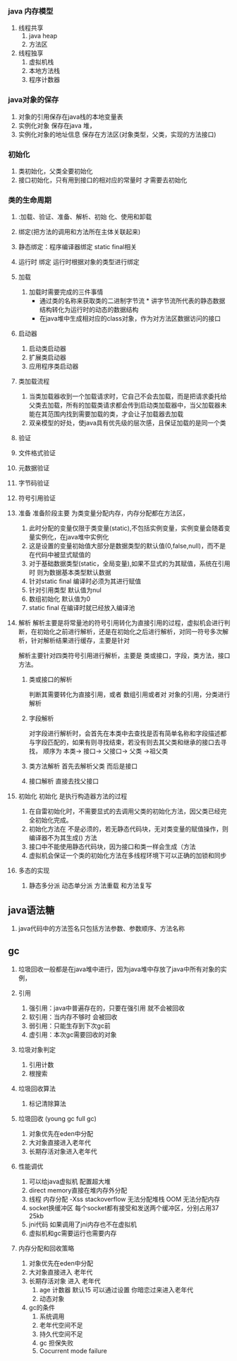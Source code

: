 ### java 内存模型

1. 线程共享
   1. java heap
   2. 方法区
2. 线程独享
   1. 虚拟机栈
   2. 本地方法栈
   3. 程序计数器

   
### java对象的保存
1. 对象的引用保存在java栈的本地变量表
2. 实例化对象 保存在java 堆，
3. 实例化对象的地址信息 保存在方法区(对象类型，父类，实现的方法接口)


### 初始化
1. 类初始化，父类全要初始化
2. 接口初始化，只有用到接口的相对应的常量时 才需要去初始化


### 类的生命周期
1. :加载、验证、准备、解析、初始 化、使用和卸载
2.  绑定(把方法的调用和方法所在主体关联起来)
   1. 静态绑定：程序编译器绑定 static final相关
   2. 运行时 绑定 运行时根据对象的类型进行绑定
3. 加载
 	1. 加载时需要完成的三件事情
 	 	* 通过类的名称来获取类的二进制字节流 	 	* 讲字节流所代表的静态数据结构转化为运行时的动态的数据结构
 	 	* 在java堆中生成相对应的class对象，作为对方法区数据访问的接口
4. 启动器
   1. 启动类启动器
   2. 扩展类启动器
   3. 应用程序类启动器
5. 类加载流程
   
   1.   当类加载器收到一个加载请求时，它自己不会去加载，而是把请求委托给父类去加载，所有的加载类请求都会传到启动类加载器中，当父加载器未能在其范围内找到需要加载的类，才会让子加载器去加载
   2.  双亲模型的好处，使java具有优先级的层次感，且保证加载的是同一个类
6.  验证
   1. 文件格式验证
   2. 元数据验证
   3. 字节码验证
   4. 符号引用验证
7. 准备
    准备阶段主要 为类变量分配内存，内存分配都在方法区，
    
    1. 此时分配的变量仅限于类变量(static),不包括实例变量，实例变量会随着变量实例化，在java堆中实例化
    2. 这是设置的变量初始值大部分是数据类型的默认值(0,false,null)，而不是在代码中被显式赋值的
    3. 对于基础数据类型(static，全局变量),如果不显式的为其赋值，系统在引用时 则为数据基本类型默认数据
    4. 针对static final 编译时必须为其进行赋值
    5. 针对引用类型 默认值为nul
    6. 数组初始化 默认值为0
    7. static final 在编译时就已经放入编译池
8. 解析
    解析主要是将常量池的符号引用转化为直接引用的过程，虚拟机会进行判断，在初始化之前进行解析，还是在初始化之后进行解析，对同一符号多次解析，针对解析结果进行缓存，主要是针对
    
    解析主要针对四类符号引用进行解析，主要是 类或接口，字段，类方法，接口方法。
    1. 类或接口的解析
        
        判断其需要转化为直接引用，或者 数组引用或者对 对象的引用，分类进行解析
    2. 字段解析

        对字段进行解析时，会首先在本类中去查找是否有简单名称和字段描述都与字段匹配的，如果有则寻找结束，若没有则去其父类和继承的接口去寻找， 顺序为 本类-> 接口-> 父接口-> 父类 ->祖父类
    3.  类方法解析
        首先去解析父类 而后是接口
    4.  接口解析
        直接去找父接口
        
9. 初始化
    初始化 是执行构造器方法的过程
    
    1. 在自雷初始化时，不需要显式的去调用父类的初始化方法，因父类已经完全初始化完成。
    2. 初始化方法在  不是必须的，若无静态代码块，无对类变量的赋值操作，则编译器不为其生成() 方法
    3. 接口中不能使用静态代码块，因为接口和类一样会生成（方法
    4. 虚拟机会保证一个类的初始化方法在多线程环境下可以正确的加锁和同步

10. 多态的实现
    1. 静态多分派 动态单分派
        方法重载 和方法复写
        
## java语法糖
1. java代码中的方法签名只包括方法参数、参数顺序、方法名称


## gc
1. 垃圾回收一般都是在java堆中进行，因为java堆中存放了java中所有对象的实例，
2. 引用
    1. 强引用：java中普遍存在的，只要在强引用 就不会被回收
    2. 软引用：当内存不够时 会被回收
    3. 弱引用：只能生存到下次gc前
    4. 虚引用：本次gc需要回收的对象

3. 垃圾对象判定
    1. 引用计数
    2. 根搜索
4. 垃圾回收算法
    1. 标记清除算法

5. 垃圾回收 (young gc full gc)
    1. 对象优先在eden中分配
    2. 大对象直接进入老年代
    3. 长期存活对象进入老年代

    
6. 性能调优
   1. 可以给java虚拟机 配置超大堆
   2. direct memory直接在堆内存外分配
   3. 线程 内存分配 -Xss stackoverflow  无法分配堆栈 OOM 无法分配内存
   4. socket换缓冲区  每个socket都有接受和发送两个缓冲区，分别占用37 25kb
   5. jni代码 如果调用了jni内存也不在虚拟机
   6. 虚拟机和gc需要运行也需要内存
7.  内存分配和回收策略
    1. 对象优先在eden中分配
    2. 大对象直接进入 老年代
    3. 长期存活对象 进入 老年代
        1. age 计数器 默认15 可以通过设置 你暗恋过来进入老年代
        2. 动态对象
    4. gc的条件
        1. 系统调用
        2. 老年代空间不足
        3. 持久代空间不足
        4.  gc 担保失败
        5.  Cocurrent mode failure


